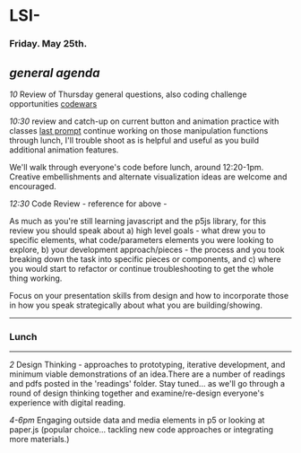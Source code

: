 # LSI- 

### Friday. May 25th.

*general agenda* 
---

*10* Review of Thursday general questions, also coding challenge opportunities [codewars](https://www.codewars.com/)

*10:30* review and catch-up on current button and animation practice with classes [last prompt](../3_Th/index_02.js) continue working on those manipulation functions through lunch, I'll trouble shoot as is helpful and useful as you build additional animation features.

   We'll walk through everyone's code before lunch, around 12:20-1pm. Creative embellishments and alternate visualization ideas are welcome and encouraged.

*12:30* Code Review - reference for above -
   
   As much as you're still learning javascript and the p5js library, for this review you should speak about a) high level goals - what drew you to specific elements, what code/parameters elements you were looking to explore, b) your development approach/pieces - the process and you took breaking down the task into specific pieces or components, and c) where you would start to refactor or continue troubleshooting to get the whole thing working. 
   
   Focus on your presentation skills from design and how to incorporate those in how you speak strategically about what you are building/showing. 
   
---
### Lunch
---

*2* Design Thinking - approaches to prototyping, iterative development, and minimum viable demonstrations of an idea.There are a number of readings and pdfs posted in the 'readings' folder. Stay tuned... as we'll go through a round of design thinking together and examine/re-design everyone's experience with digital reading.

*4-6pm* Engaging outside data and media elements in p5 or looking at paper.js (popular choice... tackling new code approaches or integrating more materials.)
